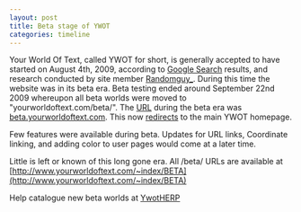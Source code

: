```yaml
---
layout: post
title: Beta stage of YWOT
categories: timeline
---
```


Your World Of Text, called YWOT for short, is generally accepted to have started on August 4th, 2009, according to [Google Search](http://goo.gl/3q4o9I) results, and research conducted by site member [Randomguy_](google.com). During this time the website was in its beta era. Beta testing ended around September 22nd 2009 whereupon all beta worlds were moved to "yourworldoftext.com/beta/". The [URL](http://simple.wikipedia.org/wiki/Url) during the beta era was [beta.yourworldoftext.com](http://beta.yourworldoftext.com). This now [redirects](http://en.wikipedia.org/wiki/URL_redirection) to the main YWOT homepage.

Few features were available during beta. Updates for URL links, Coordinate linking, and adding color to user pages would come at a later time.

Little is left or known of this long gone era. All /beta/ URLs are available at [http://www.yourworldoftext.com/~index/BETA](http://www.yourworldoftext.com/~index/BETA)

Help catalogue new beta worlds at [YwotHERP](http://www.yourworldoftext.com/~ywotherp)
